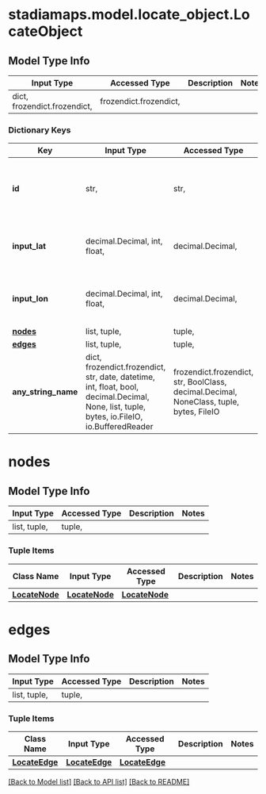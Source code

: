 # stadiamaps.model.locate_object.LocateObject

## Model Type Info
Input Type | Accessed Type | Description | Notes
------------ | ------------- | ------------- | -------------
dict, frozendict.frozendict,  | frozendict.frozendict,  |  | 

### Dictionary Keys
Key | Input Type | Accessed Type | Description | Notes
------------ | ------------- | ------------- | ------------- | -------------
**id** | str,  | str,  | An identifier to disambiguate requests (echoed by the server). | [optional] 
**input_lat** | decimal.Decimal, int, float,  | decimal.Decimal,  | The input (searched) latitude. | [optional] value must be a 64 bit float
**input_lon** | decimal.Decimal, int, float,  | decimal.Decimal,  | The input (searched) longitude. | [optional] value must be a 64 bit float
**[nodes](#nodes)** | list, tuple,  | tuple,  |  | [optional] 
**[edges](#edges)** | list, tuple,  | tuple,  |  | [optional] 
**any_string_name** | dict, frozendict.frozendict, str, date, datetime, int, float, bool, decimal.Decimal, None, list, tuple, bytes, io.FileIO, io.BufferedReader | frozendict.frozendict, str, BoolClass, decimal.Decimal, NoneClass, tuple, bytes, FileIO | any string name can be used but the value must be the correct type | [optional]

# nodes

## Model Type Info
Input Type | Accessed Type | Description | Notes
------------ | ------------- | ------------- | -------------
list, tuple,  | tuple,  |  | 

### Tuple Items
Class Name | Input Type | Accessed Type | Description | Notes
------------- | ------------- | ------------- | ------------- | -------------
[**LocateNode**](LocateNode.md) | [**LocateNode**](LocateNode.md) | [**LocateNode**](LocateNode.md) |  | 

# edges

## Model Type Info
Input Type | Accessed Type | Description | Notes
------------ | ------------- | ------------- | -------------
list, tuple,  | tuple,  |  | 

### Tuple Items
Class Name | Input Type | Accessed Type | Description | Notes
------------- | ------------- | ------------- | ------------- | -------------
[**LocateEdge**](LocateEdge.md) | [**LocateEdge**](LocateEdge.md) | [**LocateEdge**](LocateEdge.md) |  | 

[[Back to Model list]](../../README.md#documentation-for-models) [[Back to API list]](../../README.md#documentation-for-api-endpoints) [[Back to README]](../../README.md)


